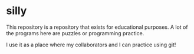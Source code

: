 silly
=====

This repository is a repository that exists for educational purposes. A lot of the programs here are puzzles or programming practice.

I use it as a place where my collaborators and I can practice using git!
